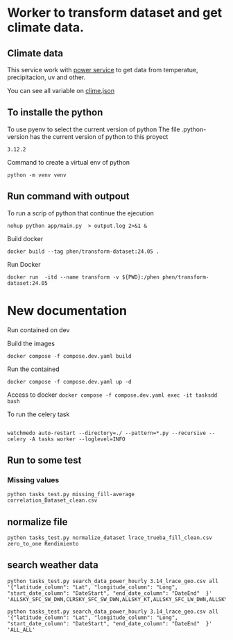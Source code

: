 # Worker to transform dataset and get climate data.

## Climate data

This service work with [power service](https://power.larc.nasa.gov/api/temporal/hourly/point) to get data from temperatue, precipitacion, uv and other.

You can see all variable on [clime.json](clima.json)

## To installe the python

To use pyenv to select the current version of python
The file .python-version has the current version of python to this proyect
```
3.12.2
```
Command to create a virtual env of python

```
python -m venv venv
```

## Run command with outpout

To run a scrip of python that continue the ejecution

```
nohup python app/main.py  > output.log 2>&1 &
```

Build docker
```
docker build --tag phen/transform-dataset:24.05 .
```

Run Docker
```
docker run  -itd --name transform -v ${PWD}:/phen phen/transform-dataset:24.05
```


# New documentation
Run contained on dev

Build the images
```
docker compose -f compose.dev.yaml build
```

Run the contained
```
docker compose -f compose.dev.yaml up -d
```
Access to docker
`docker compose -f compose.dev.yaml exec -it tasksdd bash`

To run the celery task

```

watchmedo auto-restart --directory=./ --pattern=*.py --recursive -- celery -A tasks worker --loglevel=INFO
```

## Run to some test

### Missing values
```
python tasks_test.py missing_fill-average correlation_Dataset_clean.csv
```

## normalize file

```
python tasks_test.py normalize_dataset lrace_trueba_fill_clean.csv zero_to_one Rendimiento
```
## search weather data
```
python tasks_test.py search_data_power_hourly 3.14_lrace_geo.csv all '{"latitude_column": "Lat", "longitude_column": "Long", "start_date_column": "DateStart", "end_date_column": "DateEnd"  }' 'ALLSKY_SFC_SW_DWN,CLRSKY_SFC_SW_DWN,ALLSKY_KT,ALLSKY_SFC_LW_DWN,ALLSKY_SFC_PAR_TOT,CLRSKY_SFC_PAR_TOT,ALLSKY_SFC_UVA,ALLSKY_SFC_UVB,ALLSKY_SFC_UV_INDEX,T2M,T2MDEW,T2MWET,TS,T2M_RANGE,T2M_MAX,T2M_MIN,QV2M,RH2M,PRECTOTCORR,PS,WS10M,WS10M_MAX,WS10M_MIN,WS10M_RANGE,WD10M,WS50M,WS50M_MAX,WS50M_MIN,WS50M_RANGE,WD50M'
```

```
python tasks_test.py search_data_power_hourly 3.14_lrace_geo.csv all '{"latitude_column": "Lat", "longitude_column": "Long", "start_date_column": "DateStart", "end_date_column": "DateEnd"  }' 'ALL_ALL'
```





